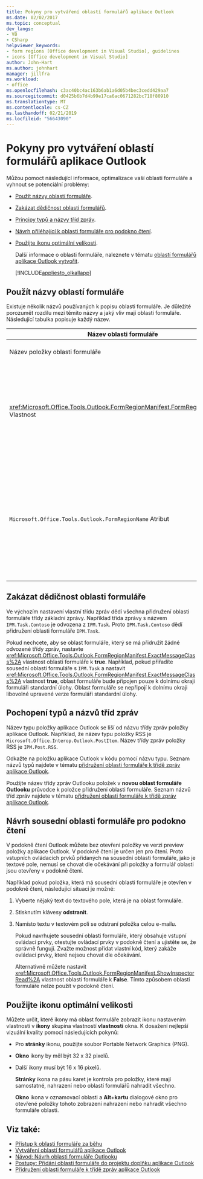 ```yaml
---
title: Pokyny pro vytváření oblastí formulářů aplikace Outlook
ms.date: 02/02/2017
ms.topic: conceptual
dev_langs:
- VB
- CSharp
helpviewer_keywords:
- form regions [Office development in Visual Studio], guidelines
- icons [Office development in Visual Studio]
author: John-Hart
ms.author: johnhart
manager: jillfra
ms.workload:
- office
ms.openlocfilehash: c3ac40bc4ac163b6ab1a6d05b4bec3cedd429aa7
ms.sourcegitcommit: d0425b6b7d4b99e17ca6ac0671282bc718f80910
ms.translationtype: MT
ms.contentlocale: cs-CZ
ms.lasthandoff: 02/21/2019
ms.locfileid: "56643090"
---
```

# <a name="guidelines-to-create-outlook-form-regions"></a>Pokyny pro vytváření oblastí formulářů aplikace Outlook
  Můžou pomoct následující informace, optimalizace vaší oblasti formuláře a vyhnout se potenciální problémy:

- [Použít názvy oblastí formuláře](#UsingFormRegions).

- [Zakázat dědičnost oblasti formulářů](#DisablingInheritance).

- [Principy typů a názvy tříd zpráv](#ClassNames).

- [Návrh přiléhající k oblasti formuláře pro podokno čtení](#ReadingPane).

- [Použijte ikonu optimální velikosti](#UsingOptimal).

  Další informace o oblasti formuláře, naleznete v tématu [oblastí formulářů aplikace Outlook vytvořit](../vsto/creating-outlook-form-regions.md).

  [!INCLUDE[appliesto_olkallapp](../vsto/includes/appliesto-olkallapp-md.md)]

##  <a name="UsingFormRegions"></a> Použít názvy oblastí formuláře
 Existuje několik názvů používaných k popisu oblasti formuláře. Je důležité porozumět rozdílu mezi těmito názvy a jaký vliv mají oblasti formuláře. Následující tabulka popisuje každý název.

|Název oblasti formuláře|Popis|
|----------------------|-----------------|
|Název položky oblasti formuláře|Název, který zadáte pro **oblast formuláře Outlooku** položky v **přidat novou položku** dialogové okno. Toto je název souboru kódu oblasti formuláře, který se zobrazí v **Průzkumníka řešení**.|
|<xref:Microsoft.Office.Tools.Outlook.FormRegionManifest.FormRegionName%2A> Vlastnost|Zadejte tento název **zadání popisného textu a výběr předvoleb zobrazení** stránku **novou oblast formuláře Outlooku** průvodce. Tento název se zobrazí jako **FormRegionName** vlastnost **vlastnosti** okna.<br /><br /> Použití <xref:Microsoft.Office.Tools.Outlook.FormRegionManifest.FormRegionName%2A> vlastnosti a určit tak popisek, který identifikuje oblasti formuláře v uživatelském rozhraní (UI) aplikace Outlook. Tento název se zobrazí jako tlačítko na pásu karet položky Outlooku pro oblasti samostatné formuláře.<br /><br /> Tento název se zobrazí jako text záhlaví nad oblasti formuláře pro sousední oblasti formuláře.|
|`Microsoft.Office.Tools.Outlook.FormRegionName` Atribut|Když přidáte **oblast formuláře Outlooku** položky do projektu, Visual Studio nastaví tuto vlastnost na plně kvalifikovaný název oblasti formuláře. Výchozí plně kvalifikovaný název je název doplňku VSTO připojeným k názvu oblasti formuláře tečkou, třeba `OutlookAddIn1.FormRegion1`.<br /><br /> Tento plně kvalifikovaný název se zobrazí také jako atribut v horní části třídy objekt pro vytváření oblasti formuláře.<br /><br /> Použití `Microsoft.Office.Tools.Outlook.FormRegionName` atribut jednoznačně identifikuje oblasti formuláře na všech doplňků VSTO pro Outlook. Nelze změnit hodnotu `Microsoft.Office.Tools.Outlook.FormRegionName` atribut přejmenování položky oblasti formuláře nebo změnou <xref:Microsoft.Office.Tools.Outlook.FormRegionManifest.FormRegionName%2A> vlastnost. Chcete-li změnit tento název, je třeba upravit `Microsoft.Office.Tools.Outlook.FormRegionName` atributu v souboru kódu oblasti formuláře.|

##  <a name="DisablingInheritance"></a> Zakázat dědičnost oblasti formuláře
 Ve výchozím nastavení vlastní třídu zpráv dědí všechna přidružení oblasti formuláře třídy základní zprávy. Například třída zprávy s názvem `IPM.Task.Contoso` je odvozena z `IPM.Task`. Proto `IPM.Task.Contoso` dědí přidružení oblasti formuláře `IPM.Task`.

 Pokud nechcete, aby se oblast formuláře, který se má přidružit žádné odvozené třídy zpráv, nastavte <xref:Microsoft.Office.Tools.Outlook.FormRegionManifest.ExactMessageClass%2A> vlastnost oblasti formuláře k **true**. Například, pokud přiřadíte sousední oblasti formuláře s `IPM.Task` a nastavit <xref:Microsoft.Office.Tools.Outlook.FormRegionManifest.ExactMessageClass%2A> vlastnost **true**, oblast formuláře bude připojen pouze k dolnímu okraji formuláři standardní úlohy. Oblast formuláře se nepřipojí k dolnímu okraji libovolné upravené verze formuláři standardní úlohy.

##  <a name="ClassNames"></a> Pochopení typů a názvů tříd zpráv
 Název typu položky aplikace Outlook se liší od názvu třídy zpráv položky aplikace Outlook. Například, že název typu položky RSS je `Microsoft.Office.Interop.Outlook.PostItem`. Název třídy zpráv položky RSS je `IPM.Post.RSS`.

 Odkažte na položku aplikace Outlook v kódu pomocí názvu typu. Seznam názvů typů najdete v tématu [přidružení oblasti formuláře k třídě zpráv aplikace Outlook](../vsto/associating-a-form-region-with-an-outlook-message-class.md).

 Použijte název třídy zpráv Outlooku položek v **novou oblast formuláře Outlooku** průvodce k položce přidružení oblasti formuláře. Seznam názvů tříd zpráv najdete v tématu [přidružení oblasti formuláře k třídě zpráv aplikace Outlook](../vsto/associating-a-form-region-with-an-outlook-message-class.md).

##  <a name="ReadingPane"></a> Návrh sousední oblasti formuláře pro podokno čtení
 V podokně čtení Outlook můžete bez otevření položky ve verzi preview položky aplikace Outlook. V podokně čtení je určen jen pro čtení. Proto vstupních ovládacích prvků přidaných na sousední oblasti formuláře, jako je textové pole, nemusí se chovat dle očekávání při položky a formulář oblasti jsou otevřeny v podokně čtení.

 Například pokud položka, která má sousední oblasti formuláře je otevřen v podokně čtení, následující situaci je možné:

1. Vyberte nějaký text do textového pole, která je na oblast formuláře.

2. Stisknutím klávesy **odstranit**.

3. Namísto textu v textovém poli se odstraní položka celou e-mailu.

   Pokud navrhujete sousední oblasti formuláře, který obsahuje vstupní ovládací prvky, otestujte ovládací prvky v podokně čtení a ujistěte se, že správně fungují. Zvažte možnost přidat vlastní kód, který zakáže ovládací prvky, které nejsou chovat dle očekávání.

   Alternativně můžete nastavit <xref:Microsoft.Office.Tools.Outlook.FormRegionManifest.ShowInspectorRead%2A> vlastnost oblasti formuláře k **False**. Tímto způsobem oblasti formuláře nelze použít v podokně čtení.

##  <a name="UsingOptimal"></a> Použijte ikonu optimální velikosti
 Můžete určit, které ikony má oblast formuláře zobrazit ikonu nastavením vlastností v **ikony** skupina vlastností **vlastnosti** okna. K dosažení nejlepší vizuální kvality pomocí následujících pokynů:

- Pro **stránky** ikonu, použijte soubor Portable Network Graphics (PNG).

- **Okno** ikony by měl být 32 x 32 pixelů.

- Další ikony musí být 16 x 16 pixelů.

  **Stránky** ikona na pásu karet je kontrola pro položky, které mají samostatné, nahrazení nebo oblastí formulářů nahradit všechno.

  **Okno** ikona v oznamovací oblasti a **Alt**+**kartu** dialogové okno pro otevřené položky tohoto zobrazení nahrazení nebo nahradit všechno formuláře oblasti.

## <a name="see-also"></a>Viz také:
- [Přístup k oblasti formuláře za běhu](../vsto/accessing-a-form-region-at-run-time.md)
- [Vytváření oblastí formulářů aplikace Outlook](../vsto/creating-outlook-form-regions.md)
- [Návod: Návrh oblasti formuláře Outlooku](../vsto/walkthrough-designing-an-outlook-form-region.md)
- [Postupy: Přidání oblasti formuláře do projektu doplňku aplikace Outlook](../vsto/how-to-add-a-form-region-to-an-outlook-add-in-project.md)
- [Přidružení oblasti formuláře k třídě zpráv aplikace Outlook](../vsto/associating-a-form-region-with-an-outlook-message-class.md)
